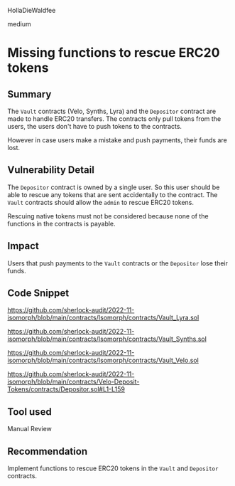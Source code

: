 HollaDieWaldfee

medium

# Missing functions to rescue ERC20 tokens

## Summary
The `Vault` contracts (Velo, Synths, Lyra) and the `Depositor` contract are made to handle ERC20 transfers.
The contracts only pull tokens from the users, the users don't have to push tokens to the contracts.

However in case users make a mistake and push payments, their funds are lost.

## Vulnerability Detail
The `Depositor` contract is owned by a single user. So this user should be able to rescue any tokens that are sent accidentally to the contract.
The `Vault` contracts should allow the `admin` to rescue ERC20 tokens.

Rescuing native tokens must not be considered because none of the functions in the contracts is payable.

## Impact
Users that push payments to the `Vault` contracts or the `Depositor` lose their funds.

## Code Snippet
https://github.com/sherlock-audit/2022-11-isomorph/blob/main/contracts/Isomorph/contracts/Vault_Lyra.sol

https://github.com/sherlock-audit/2022-11-isomorph/blob/main/contracts/Isomorph/contracts/Vault_Synths.sol

https://github.com/sherlock-audit/2022-11-isomorph/blob/main/contracts/Isomorph/contracts/Vault_Velo.sol

https://github.com/sherlock-audit/2022-11-isomorph/blob/main/contracts/Velo-Deposit-Tokens/contracts/Depositor.sol#L1-L159

## Tool used
Manual Review

## Recommendation
Implement functions to rescue ERC20 tokens in the `Vault` and `Depositor` contracts.